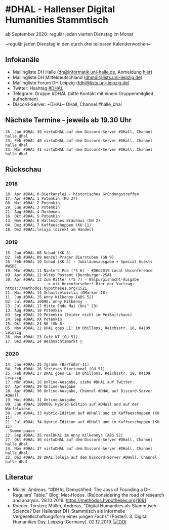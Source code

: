 # #DHAL - Hallenser Digital Humanities Stammtisch

ab September 2020: regulär jeden vierten Dienstag im Monat

~regulär jeden Dienstag in den durch drei teilbaren Kalenderwochen~

## Infokanäle

* Mailingliste DH Halle ([dh@informatik.uni-halle.de](mailto:dh@informatik.uni-halle.de), Anmeldung [hier](https://janus.informatik.uni-halle.de/cgi-bin/mailman/listinfo/dh))
* Mailingliste DH Mitteldeutschland ([dhmdl@lists.uni-leipzig.de](mailto:dhmdl@lists.uni-leipzig.de))
* Mailingliste Forum DH Leipzig ([fdhl@lists.uni-leipzig.de](mailto:fdhl@lists.uni-leipzig.de))
* Twitter: Hashtag [#DHAL](https://mobile.twitter.com/search?q=%23dhal&src=typed_query)
* Telegram: Gruppe #DHAL (bitte Kontakt mit einem Gruppenmitglied aufnehmen)
* Discord-Server: ~DHAL~ DHall, Channel #halle_dhal

## Nächste Termine - jeweils ab 19.30 Uhr

```
26. Jan #DHAL 39 virtuDHAL auf dem Discord-Server #DHall, Channel halle_dhal
23. Feb #DHAL 40 virtuDHAL auf dem Discord-Server #DHall, Channel halle_dhal
23. Mär #DHAL 41 virtuDHAL auf dem Discord-Server #DHall, Channel halle_dhal
```

## Rückschau

### 2018

```
10. Apr #DHAL 0 Bierkanzlei - historisches Gründungstreffen
17. Apr #DHAL 1 Potemkin (KU 27)
08. Mai #DHAL 2 Potemkin
29. Jun #DHAL 3 Potemkin
21. Aug #DHAL 4 Потёмкин
16. Okt #DHAL 5 Potemkin
13. Nov #DHAL 6 Hallesches Brauhaus (GN 2)
04. Dez #DHAL 7 Kaffeeschuppen (KU 11)
18. Dez #DHAL:leluja (direkt am Händel)
```

### 2019

```
15. Jan #DHAL 08 Schad (KK 3)
02. Feb #DHAL 09 Wenzel Prager Bierstuben (GN 9)
26. Feb #DHAL 10 Schad (KK 3) - Jubiläumsausgabe + Special Guests #WSDE
19. Mär #DHAL 11 Nante's Pub (*S 6) - #DHd2019 Local Unconference
09. Apr #DHAL 12 Altes Postamt (Bernburger-25A)
30. Apr #DHAL 13 Zum Ritter (*S 7) - Walpurgisnacht-Ausgabe
                 --> mit Hexenforscher! Hier der Vortrag: https://methodos.hypotheses.org/1521
21. Mai #DHAL 14 Schnitzelwirtin (GMärker-18)
11. Jun #DHAL 15 Anny Kilkenny (ABS 52)
02. Jul #DHAL 10000₂ Anny Kilkenny
23. Jul #DHAL 17 Mitte Ende Mai (Uni° 23)
13. Aug #DHAL 18 Potemkin
03. Sep #DHAL 19 Potemkin (leider nicht im Peißnitzhaus)
24. Sep #DHAL XX Potemkin
15. Okt #DHAL 21 N8 (GN 8)
05. Nov #DHAL 22 DHAL goes LE! im Dhillons, Reichsstr. 18, 04109 Leipzig
26. Nov #DHAL 23 Café NT (GU 51)
17. Dez #DHAL 24 Weihnachtsmarkt 🎄
```

### 2020

```
14. Jan #DHAL 25 7gramm (Barfüßer-11)
04. Feb #DHAL 26 Strieses Biertunnel (GU 51)
25. Feb #DHAL 27 DHAL goes LE! im Dhillons, Reichsstr. 18, 04109 Leipzig
17. Mär #DHAL 28 Online-Ausgabe, siehe #DHAL auf Twitter
07. Apr #DHAL 29 Online-Ausgabe
28. Apr #DHAL 30 Online-Ausgabe, Channel #DHAL auf Discord-Server #DHall
19. Mai #DHAL 31 Online-Ausgabe
09. Jun #DHAL 100000₂ Hybrid-Edition auf #DHall und auf der Würfelwiese
30. Jun #DHAL 33 Hybrid-Edition auf #DHall und im Kaffeeschuppen (KU 11)
21. Jul #DHAL 34 Hybrid-Edition auf #DHall und im Kaffeeschuppen (KU 11)
- Sommerpause -
22. Sep #DHAL 35 realDHAL im Anny Kilkenny! (ABS 52)
27. Okt #DHAL 36 virtuDHAL auf dem Discord-Server #DHall, Channel halle_dhal
24. Nov #DHAL 37 virtuDHAL auf dem Discord-Server #DHall, Channel halle_dhal
22. Dez #DHAL 38 DHAL:leluja auf dem Discord-Server #DHall, Channel halle_dhal
```

## Literatur

* Müller, Andreas. "#DHAL Demystified: The Joys of Founding a DH Regulars’ Table." Blog: Met-Hodos. (Re)considering the road of research and analysis. 28.10.2019. https://methodos.hypotheses.org/1661
* Roeder, Torsten; Müller, Andreas. "Digital Humanities als Stammtisch-Science? Der Hallenser DH-Stammtisch als informelle Vergesellschaftungsform eines jungen Fachs" (Poster). 3. Digital Humanities Day, Leipzig (Germany). 02.12.2019. [![DOI](https://zenodo.org/badge/DOI/10.5281/zenodo.3557385.svg)](https://doi.org/10.5281/zenodo.3557385)
